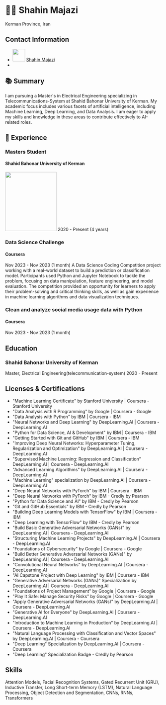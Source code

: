 # 👨‍🎓 Shahin Majazi
Kerman Province, Iran

## Contact Information
- <img src='https://github.com/Shahin-Mjz/Images/blob/main/LinkedIn.png' width=40 height=40/>  <a href='https://www.linkedin.com/in/shahin-majazi/'>Shahin Majazi</a>
- 

## 📚 Summary
I am pursuing a Master's in Electrical Engineering specializing in Telecommunications-System at Shahid Bahonar University of Kerman. My academic focus includes various facets of artificial intelligence, including Machine Learning, Deep Learning, and Data Analysis. I am eager to apply my skills and knowledge in these areas to contribute effectively to AI-related roles.

## 💼 Experience
### Masters Student
#### Shahid Bahonar University of Kerman
<img src='https://github.com/Shahin-Mjz/Images/blob/main/Bahonar_university.png' width=165 height=190/>
2020 - Present (4 years)


### Data Science Challenge
#### Coursera
Nov 2023 - Nov 2023 (1 month)
A Data Science Coding Competition project working with a real-world dataset to build a prediction or classification model. Participants used Python and Jupyter Notebook to tackle the problem, focusing on data manipulation, feature engineering, and model evaluation. The competition provided an opportunity for learners to apply their problem-solving and critical thinking skills, as well as gain experience in machine learning algorithms and data visualization techniques.

### Clean and analyze social media usage data with Python
#### Coursera
Nov 2023 - Nov 2023 (1 month)

## Education
### Shahid Bahonar University of Kerman
Master, Electrical Engineering(telecommunication-system)
2020 - Present

## Licenses & Certifications
- "Machine Learning Certificate" by Stanford University | Coursera - Stanford University
- "Data Analysis with R Programming" by Google | Coursera - Google
- "Data Analysis with Python" by IBM | Coursera - IBM
- "Neural Networks and Deep Learning" by DeepLearning.AI | Coursera - DeepLearning.AI
- "Python for Data Science, AI & Development" by IBM | Coursera - IBM
- "Getting Started with Git and GitHub" by IBM | Coursera - IBM
- "Improving Deep Neural Networks: Hyperparameter Tuning, Regularization and Optimization" by DeepLearning.AI | Coursera - DeepLearning.AI
- "Supervised Machine Learning: Regression and Classification" DeepLearning.AI | Coursera - DeepLearning.AI
- "Advanced Learning Algorithms" by DeepLearning.AI | Coursera - DeepLearning.AI
- "Machine Learning" specialization by DeepLearning.AI | Coursera - DeepLearning.AI
- "Deep Neural Networks with PyTorch" by IBM | Coursera - IBM
- "Deep Neural Networks with PyTorch" by IBM - Credly by Pearson
- "Python for Data Science and AI" by IBM - Credly by Pearson
- "Git and GitHub Essentials" by IBM - Credly by Pearson
- "Building Deep Learning Models with TensorFlow" by IBM | Coursera - IBM
- "Deep Learning with TensorFlow" by IBM - Credly by Pearson
- "Build Basic Generative Adversarial Networks (GANs)" by DeepLearning.AI | Coursera - DeepLearning.AI
- "Structuring Machine Learning Projects" by DeepLearning.AI | Coursera - DeepLearning.AI
- "Foundations of Cybersecurity" by Google | Coursera - Google
- "Build Better Generative Adversarial Networks (GANs)" by DeepLearning.AI | Coursera - DeepLearning.AI
- "Convolutional Neural Networks" by DeepLearning.AI | Coursera - DeepLearning.AI
- "AI Capstone Project with Deep Learning" by IBM | Coursera - IBM
- "Generative Adversarial Networks (GANs)" Specialization by DeepLearning.AI | Coursera - DeepLearning.AI
- "Foundations of Project Management" by Google | Coursera - Google
- "Play It Safe: Manage Security Risks" by Google | Coursera - Google
- "Apply Generative Adversarial Networks (GANs)" by DeepLearning.AI | Coursera - DeepLearning.AI
- "Generative AI for Everyone" by DeepLearning.AI | Coursera - DeepLearning.AI
- "Introduction to Machine Learning in Production" by DeepLearning.AI | Coursera - DeepLearning.AI
- "Natural Language Processing with Classification and Vector Spaces" by DeepLearning.AI | Coursera - Coursera
- "Deep Learning" Specialization by DeepLearning.AI | Coursera - Coursera
- "Deep Learning" Specialization Badge - Credly by Pearson

## Skills
Attention Models, Facial Recognition Systems, Gated Recurrent Unit (GRU), Inductive Transfer, Long Short-term Memory (LSTM), Natural Language Processing, Object Detection and Segmentation, CNNs, RNNs, Transformers
